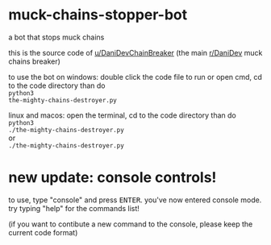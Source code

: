 # muck-chains-stopper-bot
a bot that stops muck chains

this is the source code of [u/DaniDevChainBreaker](https://www.reddit.com/user/DaniDevChainBreaker/) (the main [r/DaniDev](https://www.reddit.com/r/DaniDev/) muck chains breaker)

to use the bot on windows:
double click the code file to run
or
open cmd, cd to the code directory than do<br><code>python3 the-mighty-chains-destroyer.py</code>

linux and macos:
open the terminal, cd to the code directory than do<br><code>python3 ./the-mighty-chains-destroyer.py</code><br>or<br><code>./the-mighty-chains-destroyer.py</code>

# new update: console controls!
to use, type "console" and press <kbd>ENTER</kbd>. you've now entered console mode. try typing "help" for the commands list!

(if you want to contibute a new command to the console, please keep the current code format)
